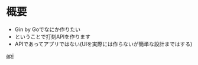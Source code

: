 # 概要

- Gin by Goでなにか作りたい
- ということで打刻APIを作ります
- APIであってアプリではない(UIを実際には作らないが簡単な設計まではする)

[api](./doc/api.md)
